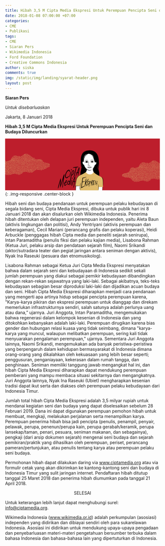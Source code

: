 ```yaml
---
title: Hibah 3,5 M Cipta Media Ekspresi Untuk Perempuan Pencipta Seni dan Budaya Diluncurkan
date: 2018-01-08 07:00:00 +07:00
categories:
- CME
- Publikasi
tags:
- CME
- Siaran Pers
- Wikimedia Indonesia
- Ford Foundation
- Creative Commons Indonesia
author: siska
comments: true
img: /static/img/landing/syarat-header.png
layout: post
---
```


**Siaran Pers**

*Untuk disebarluaskan*

Jakarta, 8 Januari 2018

**Hibah 3,5 M Cipta Media Ekspresi Untuk Perempuan Pencipta Seni dan Budaya Diluncurkan**

![CME](/static/img/landing/syarat-header.png "CME"){: .img-responsive .center-block }

Hibah seni dan budaya pendanaan untuk perempuan pelaku kebudayaan di segala bidang seni, Cipta Media Ekspresi, dibuka untuk publik hari ini 8 Januari 2018 dan akan disalurkan oleh Wikimedia Indonesia. Penerima hibah ditentukan oleh delapan juri perempuan independen, yaitu Aleta Baun (aktivis lingkungan dan politisi), Andy Yentriyani (aktivis perempuan dan keberagaman), Cecil Mariani (perancang grafis dan pelaku koperasi), Heidi Arbuckle (penggagas hibah Cipta media dan peneliti sejarah senirupa), Intan Paramaditha (penulis fiksi dan pelaku kajian media), Lisabona Rahman (Ketua Juri, pelaku arsip dan pendataan sejarah film), Naomi Srikandi (aktor/sutradara teater dan pegiat jaringan antara seniman dengan aktivis), Nyak Ina Raseuki (pesuara dan etnomusikolog).

Lisabona Rahman sebagai Ketua Juri Cipta Media Ekspresi menyatakan bahwa dalam sejarah seni dan kebudayaan di Indonesia sedikit sekali jumlah perempuan yang diakui sebagai pemikir kebudayaan dibandingkan dengan rekan-rekan sejawatnya yang laki-laki. Sebagai akibatnya, teks-teks kebudayaan sebagian besar diproduksi laki-laki dan dijadikan acuan budaya dan seni. Hibah Cipta Media Ekspresi diharapkan menjadi cara pendanaan yang mengerti apa artinya hidup sebagai pencipta perempuan karena, "Karya-karya pikiran dan ekspresi perempuan untuk dianggap dan direkam memerlukan infrastrukturnya sendiri, salah satunya adalah perlunya uang atau dana,” ujarnya. Juri Anggota, Intan Paramaditha, mengemukakan bahwa regenerasi dalam kelompok kesenian di Indonesia dan yang ditokohkan kebanyakan adalah laki-laki. Perempuan dirugikan karena bias gender dan hubungan relasi kuasa yang tidak seimbang, dimana "karya-karya yang muncul, walaupun melibatkan perempuan, sering kali tidak menyuarakan pengalaman perempuan," ujarnya. Sementara Juri Anggota lainnya, Naomi Srikandi, mengemukakan ada banyak peristiwa-peristiwa yang berpengaruh dalam kehidupan bermasyarakat di Indonesia dimana orang-orang yang dikalahkan oleh kekuasaan yang lebih besar seperti; penggusuran, penganiayaan, kekerasan dalam rumah tangga, dan penghinaan. Seniman memiliki tanggung jawab mengangkat hal ini, dan hibah Cipta Media Ekspresi diharapkan dapat mendukung perempuan pemberani yang mampu membaca situasi sekitarnya dan mengangkatnya. Juri Anggota lainnya, Nyak Ina Raseuki (Ubiet) mengharapkan kesenian tradisi dapat ikut serta dan diakses oleh perempuan pelaku kebudayaan dari Indonesia Timur.

Jumlah total hibah Cipta Media Ekspresi adalah 3,5 milyar rupiah untuk mendanai kegiatan seni dan budaya yang dapat diselesaikan sebelum 28 Februari 2019. Dana ini dapat digunakan perempuan pemohon hibah untuk membuat, mengkaji, melakukan perjalanan serta menampilkan karya. Perempuan penerima hibah bisa jadi pencipta (penulis, penampil, penyair, pelawak, perupa, penenun/perupa kain, perupa gerabah/keramik, perupa lansekap/taman, penari, pesuara, seniman makanan, dan sebagainya), pengkaji (dari arsip dokumen sejarah) mengenai seni budaya dan sejarah pemikiran/praktik yang dihasilkan oleh perempuan, periset, perancang pameran/pertunjukan, atau penulis tentang karya atau perempuan pelaku seni budaya.

Permohonan hibah dapat dilakukan daring via www.ciptamedia.org atau via formulir cetak yang akan dikirimkan ke kantong-kantong seni dan budaya di Indonesia Timur yang sulit jaringan internet. Pendaftaran hibah ditutup tanggal 25 Maret 2018 dan penerima hibah diumumkan pada tanggal 21 April 2018.

<center>SELESAI</center>

Untuk keterangan lebih lanjut dapat menghubungi surel: info@ciptamedia.org.

Wikimedia Indonesia (www.wikimedia.or.id) adalah perkumpulan (asosiasi) independen yang didirikan dan dibiayai sendiri oleh para sukarelawan Indonesia. Asosiasi ini didirikan untuk mendukung upaya-upaya pengadaan dan penyebarluasan materi-materi pengetahuan bersumber terbuka dalam bahasa Indonesia dan bahasa-bahasa lain yang dipertuturkan di Indonesia. 